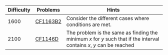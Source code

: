 | Difficulty | Problems | Hints |
| -------- | -------- | -------- |
| 1600 | [CF1163B2](https://codeforces.com/problemset/problem/1163/B2) | Consider the different cases where conditions are met. |
| 2100 | [CF1146D](https://codeforces.com/problemset/problem/1146/D) | The problem is the same as finding the minimum $x$ for $y$ such that if the interval contains $x$, $y$ can be reached |